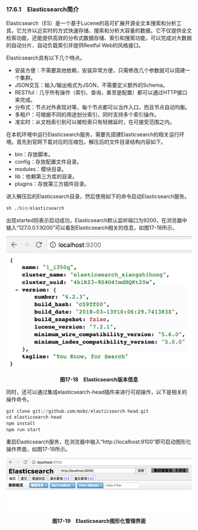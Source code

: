 ### 17.6.1　Elasticsearch简介

Elasticsearch（ES）是一个基于Lucene的高可扩展开源全文本搜索和分析工具，它允许以近实时的方式快速存储、搜索和分析大容量的数据。它不仅提供全文检索功能，还能提供高效的分布式数据存储、索引和搜索功能，可以完成对大数据的自动分片、自动负载索引并提供Restful Web的风格接口。

Elasticsearch具有以下几个特点。

+ 安装方便：不需要其他依赖，安装异常方便，只需修改几个参数就可以搭建一个集群。
+ JSON交互：输入/输出格式为JSON，不需要定义额外的Schema。
+ RESTful：几乎所有操作（索引、查询，甚至是配置）都可以通过HTTP接口来完成。
+ 分布式：节点对外表现对等，每个节点都可以当作入口，而且节点自动均衡。
+ 多租户：可根据不同的用途划分索引，同时支持多个索引操作。
+ 准实时：从文档索引到可以被检索只有轻微延时，在可接受范围之内。

在本机环境中运行Elasticsearch服务，需要先搭建Elasticsearch的相关运行环境。首先到官网下载对应的压缩包，解压后的文件目录结构内容如下。

+ bin：存放脚本。
+ config：存放配置文件目录。
+ modules：模块目录。
+ lib：依赖第三方库的目录。
+ plugins：存放第三方插件目录。

进入解压后的Elasticsearch目录，然后使用如下的命令启动Elasticsearch服务。

```python
sh ./bin/elasticsearch
```

出现started则表示启动成功，Elasticsearch默认监听端口为9200，在浏览器中输入“127.0.0.1:9200”可以看到Elasticsearch相关的信息，如图17-18所示。

![90.png](../images/90.png)
<center class="my_markdown"><b class="my_markdown">图17-18　Elasticsearch版本信息</b></center>

同时，还可以通过集成elasticsearch-head插件来进行可视操作，以下是相关的操作命令。

```python
git clone git://github.com/mobz/elasticsearch-head.git
cd elasticsearch-head
npm install
npm run start
```

重启Elasticsearch服务，在浏览器中输入“http://localhost:9100”即可启动图形化操作界面，如图17-19所示。

![91.png](../images/91.png)
<center class="my_markdown"><b class="my_markdown">图17-19　Elasticsearch图形化管理界面</b></center>

